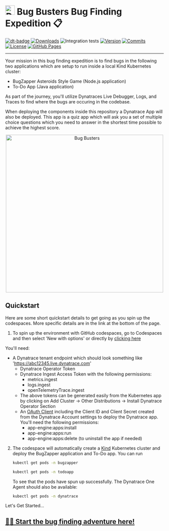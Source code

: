 <!-- markdownlint-disable-next-line -->
# <img src="https://cdn.bfldr.com/B686QPH3/at/w5hnjzb32k5wcrcxnwcx4ckg/Dynatrace_signet_RGB_HTML.svg?auto=webp&format=pngg" alt="DT logo" width="30"> Bug Busters Bug Finding Expedition 📋

[![dt-badge](https://img.shields.io/badge/powered_by-DT_enablement-8A2BE2?logo=dynatrace)](https://github.com/sergiohinojosa/bug-busters)
[![Downloads](https://img.shields.io/docker/pulls/shinojosa/dt-enablement?logo=docker)](https://hub.docker.com/r/shinojosa/dt-enablement)
![Integration tests](https://github.com/sergiohinojosa/bug-busters/actions/workflows/integration-tests.yaml/badge.svg)
[![Version](https://img.shields.io/github/v/release/sergiohinojosa/bug-busters?color=blueviolet)](https://github.com/sergiohinojosa/bug-busters/releases)
[![Commits](https://img.shields.io/github/commits-since/sergiohinojosa/bug-busters/latest?color=ff69b4&include_prereleases)](https://github.com/sergiohinojosa/bug-busters/graphs/commit-activity)
[![License](https://img.shields.io/badge/License-Apache_2.0-blue.svg?color=green)](https://github.com/sergiohinojosa/bug-busters/blob/main/LICENSE)
[![GitHub Pages](https://img.shields.io/badge/GitHub%20Pages-Live-green)](https://sergiohinojosa.github.io/bug-busters/)

___

Your mission in this bug finding expedition is to find bugs in the following two applications which are setup to run inside a local Kind Kubernetes cluster:

- BugZapper Asteroids Style Game (Node.js application)
- To-Do App (Java application)

As part of the journey, you'll utilize Dynatraces Live Debugger, Logs, and Traces to find where the bugs are occuring in the codebase.

When deploying the components inside this repository a Dynatrace App will also be deployed. This app is a quiz app which will ask you a set of multiple choice questions which you need to answer in the shortest time possible to achieve the highest score.

<p align="center">
    <img src="docs/img/bug-busters.jpg" alt="Bug Busters" width="500"/>
</p>

## Quickstart

Here are some short quickstart details to get going as you spin up the codespaces. More specific details are in the link at the bottom of the page.

1) To spin up the environment with GitHub codespaces, go to Codespaces and then select 'New with options' or directly by [clicking here](https://github.com/codespaces/new?hide_repo_select=true&ref=main&repo=1028024094&skip_quickstart=true)

You'll need:
 - A Dynatrace tenant endpoint which should look something like 'https://abc12345.live.dynatrace.com' 
    - Dynatrace Operator Token
    - Dynatrace Ingest Access Token with the following permissions:
        - metrics.ingest
        - logs.ingest
        - openTelemetryTrace.ingest
    - The above tokens can be generated easily from the Kubernetes app by clicking on Add Cluster -> Other Distributions -> Install Dynatrace Operator Section
    - An [OAuth Client](https://developer.dynatrace.com/develop/access-platform-apis-from-outside/#create-an-oauth-client) including the Client ID and Client Secret created from the Dynatrace Account settings to deploy the Dynatrace app. You'll need the following permissions:
        - app-engine:apps:install
        - app-engine:apps:run
        - app-engine:apps:delete (to uninstall the app if needed)

2) The codespace will automatically create a [Kind](https://kind.sigs.k8s.io/) Kubernetes cluster and deploy the BugZapper application and To-Do app. You can run

   ```sh
   kubectl get pods -n bugzapper
   ```
   ```sh
   kubectl get pods -n todoapp
   ```
   To see that the pods have spun up successfully. The Dynatrace One Agent should also be available:
   ```sh
   kubectl get pods -n dynatrace
   ```

Let's Get Started...

## [🧳🐞 Start the bug finding adventure here!](https://joshDynatrace.github.io/bug-busters/)
